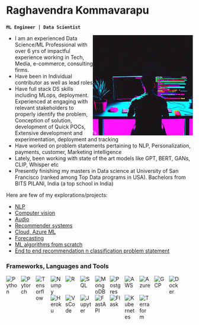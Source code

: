 # Raghavendra Kommavarapu
**`ML Engineer | Data Scientist`**

<a href=""> <img src="ai_gen_image_coding.jpeg" alt="side img" align="right" width="270" height="auto"/> </a>

- I am an experienced Data Science/ML Professional with over 6 yrs of impactful experience working in Tech, Media, e-commerce, consulting firms. 
- Have been in Individual contributor as well as lead roles
- Have full stack DS skills including MLops, deployment. Experienced at engaging with relevant stakeholders to properly identify the problem, Conception of solution, development of Quick POCs, Extensive development and experimentation, deployment and tracking
- Have worked on problem statements pertaining to NLP, Personalization, payments, customer, Marketing intelligence
- Lately, been working with state of the art models like GPT, BERT, GANs, CLIP, Whisper etc
- Presently finishing my masters in Data science at University of San Francisco (ranked among Top Data programs in USA). Bachelors from BITS PILANI, India (a top school in India)

Here are few of my explorations/projects:
- [NLP](https://github.com/raghavendrahyd/NLP)
- [Computer vision](https://github.com/raghavendrahyd/computer_vision_dl)
- [Audio](https://github.com/raghavendrahyd/audio)
- [Recommender systems](https://github.com/raghavendrahyd/reco_systems)
- [Cloud, Azure ML](https://github.com/raghavendrahyd/classification_azure)
- [Forecasting](https://github.com/raghavendrahyd/DS_n_Stats/blob/main/Forecasting.ipynb)
- [ML algorithms from scratch](https://github.com/raghavendrahyd/DS_n_Stats/tree/main/ml_from_scratch)
- [End to end recommendation n classification problem statement](https://github.com/raghavendrahyd/recipe_data_intelligence)

### Frameworks, Languages and Tools
<img align="left" alt="Python" width="30px" style="padding-right:10px;" src="https://cdn.jsdelivr.net/gh/devicons/devicon/icons/python/python-original.svg" />
<img align="left" alt='Pytorch' width="30px" style="padding-right:10px;" src="https://cdn.jsdelivr.net/gh/devicons/devicon/icons/pytorch/pytorch-original.svg" />
<img align="left" alt="Tensorflow" width="30px" style="padding-right:10px;" src="https://cdn.jsdelivr.net/gh/devicons/devicon/icons/tensorflow/tensorflow-original.svg" />
<img align="left" alt="Numpy" width="30px" style="padding-right:10px;" src="https://cdn.jsdelivr.net/gh/devicons/devicon/icons/numpy/numpy-original.svg" />
<img align="left" alt="R" width="30px" style="padding-right:10px;" src="https://cdn.jsdelivr.net/gh/devicons/devicon/icons/r/r-original.svg" />
<img align="left" alt="SQL" width="30px" style="padding-right:10px;" src="https://cdn.jsdelivr.net/gh/devicons/devicon/icons/mysql/mysql-original.svg" />
<img align="left" alt="MongoDB" width="30px" style="padding-right:10px;" src="https://cdn.jsdelivr.net/gh/devicons/devicon/icons/mongodb/mongodb-original.svg" />
<img align="left" alt="Postgres" width="30px" style="padding-right:10px;" src="https://cdn.jsdelivr.net/gh/devicons/devicon/icons/postgresql/postgresql-original.svg" />
<img align="left" alt="AWS" width="30px" style="padding-right:10px;" src="https://cdn.jsdelivr.net/gh/devicons/devicon/icons/amazonwebservices/amazonwebservices-original.svg" />
<img align="left" alt="Azure" width="30px" style="padding-right:10px;" src="https://cdn.jsdelivr.net/gh/devicons/devicon/icons/azure/azure-original.svg" />
<img align="left" alt="GCP" width="30px" style="padding-right:10px;" src="https://cdn.jsdelivr.net/gh/devicons/devicon/icons/googlecloud/googlecloud-original.svg" />
<img align="left" alt="Docker" width="30px" style="padding-right:10px;" src="https://cdn.jsdelivr.net/gh/devicons/devicon/icons/docker/docker-original.svg" />
<img align="left" alt='Heroku' width="30px" style="padding-right:10px;" src="https://cdn.jsdelivr.net/gh/devicons/devicon/icons/heroku/heroku-original.svg" />
<img align="left" alt="VsCode" width="30px" style="padding-right:10px;" src="https://cdn.jsdelivr.net/gh/devicons/devicon/icons/vscode/vscode-original.svg" />
<img align="left" alt="Jupyter" width="30px" style="padding-right:10px;" src="https://cdn.jsdelivr.net/gh/devicons/devicon/icons/jupyter/jupyter-original.svg" />
<img align="left" alt='FastAPI' width="30px" style="padding-right:10px;" src="https://cdn.jsdelivr.net/gh/devicons/devicon/icons/fastapi/fastapi-original.svg" />
<img align="left" alt="Flask" width="30px" style="padding-right:10px;" src="https://cdn.jsdelivr.net/gh/devicons/devicon/icons/flask/flask-original.svg" />
<img align="left" alt="Kubernetes" width="30px" style="padding-right:10px;" src="https://cdn.jsdelivr.net/gh/devicons/devicon/icons/kubernetes/kubernetes-plain.svg" />
<img align="left" alt="Terraform" width="30px" style="padding-right:10px;" src="https://cdn.jsdelivr.net/gh/devicons/devicon/icons/terraform/terraform-original.svg" />
